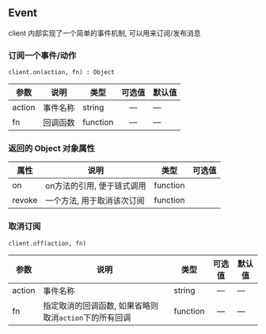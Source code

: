 ## Event
client 内部实现了一个简单的事件机制, 可以用来订阅/发布消息

### 订阅一个事件/动作
`client.on(action, fn) : Object`

| 参数        | 说明     | 类型      | 可选值     | 默认值   |
|---------- |--------- |---------- |:------------:|--------- |
| action   | 事件名称 | string    |   —         |    —    |
| fn        | 回调函数 | function  |   —   |    —    |

### 返回的 Object 对象属性
| 属性      | 说明     | 类型      | 可选值       |
|---------- |--------- |---------- |:------------:|
| on     | on方法的引用, 便于链式调用     | function    |   |
| revoke     | 一个方法, 用于取消该次订阅     | function    |   |


### 取消订阅
`client.off(action, fn)`

| 参数        | 说明     | 类型      | 可选值     | 默认值   |
|---------- |--------- |---------- |:------------:|--------- |
| action   | 事件名称 | string    |   —         |    —    |
| fn        | 指定取消的回调函数, 如果省略则取消`action`下的所有回调 | function  |   —   |    —    |


<script>
import * as HuobanAppSDK from 'huoban-app-sdk'

export default {
  props: {
    applicationId: Number,
    envData: Object,
    client: Object
  },
  data() {
    return {
      jsons: {},
      datetime: null,
      showClear: false,
      showToday: false,
      type: '',
      types: {
        datetime: '日期+时间',
        date: '仅日期',
        time: '仅时间'
      },
      placement: '',
      placements: {
        'right-bottom': '右下',
        'right-top': '右上',
        'left-top': '左上',
        'left-bottom': '左下'
      }
    }
  },
  computed: {
    formatOptions() {
      return {
        type: this.type,
        value: this.datetime,
        showClear: this.showClear,
        showToday: this.showToday,
        placement: this.placement || 'right-bottom'
      }
    }
  },
  watch: {
    showClear(val, oldVal) {
      if (val) {
        this.showToday = true
      }
    },
    showToday(val, oldVal) {
      if (!val) {
        this.showClear = false
      }
    }
  },
  methods: {
    openDatePicker(e) {
      this.$set(this.jsons, '调用参数 options', this.formatOptions)
      this.client.openDatePicker(this.formatOptions, (data, err) => {
        if (data) {
          this.datetime = data[this.formatOptions.type]
          this.$set(this.jsons, '获得数据', data)
        }
      }, e)
    }
  }
}
</script>